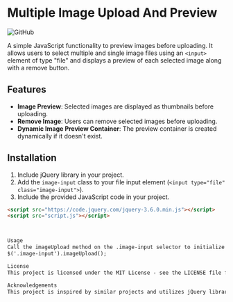 # Multiple Image Upload And Preview

![GitHub](https://img.shields.io/github/license/mrhbappy/jquery-multiple-image-upload-and-preview)

A simple JavaScript functionality to preview images before uploading. It allows users to select multiple and single image files using an `<input>` element of type "file" and displays a preview of each selected image along with a remove button.

## Features

- **Image Preview**: Selected images are displayed as thumbnails before uploading.
- **Remove Image**: Users can remove selected images before uploading.
- **Dynamic Image Preview Container**: The preview container is created dynamically if it doesn't exist.

## Installation

1. Include jQuery library in your project.
2. Add the `image-input` class to your file input element (`<input type="file" class="image-input">`).
3. Include the provided JavaScript code in your project.

```html
<script src="https://code.jquery.com/jquery-3.6.0.min.js"></script>
<script src="script.js"></script>



Usage
Call the imageUpload method on the .image-input selector to initialize the functionality.
$('.image-input').imageUpload();

License
This project is licensed under the MIT License - see the LICENSE file for details.

Acknowledgements
This project is inspired by similar projects and utilizes jQuery library.




